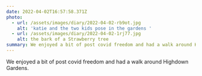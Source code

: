```yaml
---
date: 2022-04-02T16:57:58.371Z
photo:
  - url: /assets/images/diary/2022-04-02-rb9ot.jpg
    alt: 'katie and the two kids pose in the gardens '
  - url: /assets/images/diary/2022-04-02-1rj77.jpg
    alt: the bark of a Strawberry tree
summary: We enjoyed a bit of post covid freedom and had a walk around Highdown Gardens.
---
```

We enjoyed a bit of post covid freedom and had a walk around Highdown Gardens. 
